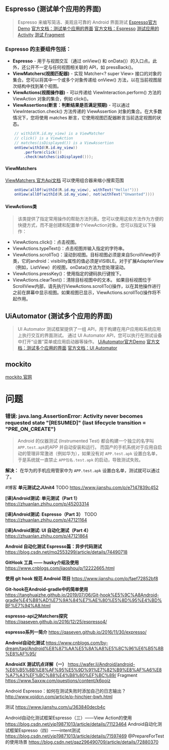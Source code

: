 ## Espresso (测试单个应用的界面)

> Espresso 来编写简洁、美观且可靠的 Android 界面测试
> [Espresso官方Demo](https://github.com/android/testing-samples/tree/master/ui/espresso/BasicSample)
> [官方文档：测试单个应用的界面](https://developer.android.com/training/testing/ui-testing/espresso-testing)
> [官方文档：Espresso](https://developer.android.com/training/testing/espresso)
> [测试应用的 Activity](https://developer.android.com/guide/components/activities/testing)
> [测试 Fragment](https://developer.android.com/guide/fragments/test)

### Espresso 的主要组件包括：

* **Espresso** - 用于与视图交互（通过 onView() 和 onData()）的入口点。此外，还公开不一定与任何视图相关联的 API，如 pressBack()。
* **ViewMatchers(视图匹配器)** - 实现 Matcher<? super View> 接口的对象的集合。您可以将其中一个或多个对象传递给 onView() 方法，以在当前视图层次结构中找到某个视图。
* **ViewActions(视图操作器)** - 可以传递给 ViewInteraction.perform() 方法的 ViewAction 对象的集合，例如 click()。
* **ViewAssertions(断言：判断结果是否满足预期)** - 可以通过 ViewInteraction.check() 方法传递的 ViewAssertion 对象的集合。在大多数情况下，您将使用 matches 断言，它使用视图匹配器断言当前选定视图的状态。

```java
    // withId(R.id.my_view) is a ViewMatcher
    // click() is a ViewAction
    // matches(isDisplayed()) is a ViewAssertion
    onView(withId(R.id.my_view))
        .perform(click())
        .check(matches(isDisplayed()));
```

#### ViewMatchers

[ViewMatchers 官方Api文档](https://developer.android.com/reference/androidx/test/espresso/matcher/ViewMatchers)
可以使用组合器来缩小搜索范围

```java
    onView(allOf(withId(R.id.my_view), withText("Hello!")))
    onView(allOf(withId(R.id.my_view), not(withText("Unwanted"))))
```

#### ViewActions类

> 该类提供了指定常用操作的帮助方法列表。您可以使用这些方法作为方便的快捷方式，而不是创建和配置单个ViewAction对象。您可以指定以下操作：

* ViewActions.click()：点击视图。
* ViewActions.typeText()：点击视图并输入指定的字符串。
* ViewActions.scrollTo()：滚动到视图。目标视图必须是来自ScrollView的子类，它的android：visibility属性的值必须是VISIBLE。对于扩展AdapterView（例如，ListView）的视图，onData()方法为您处理滚动。
* ViewActions.pressKey()：使用指定的键码执行键按下。
* ViewActions.clearText()：清除目标视图中的文本。
  如果目标视图位于ScrollView内部，请先执行ViewActions.scrollTo()操作，以在其他操作进行之前在屏幕中显示视图。如果视图已显示，ViewActions.scrollTo()操作将不起作用。

## UiAutomator (测试多个应用的界面)

> UI Automator 测试框架提供了一组 API，用于构建在用户应用和系统应用上执行交互的界面测试。
> 通过 UI Automator API，您可以执行在测试设备中打开“设置”菜单或应用启动器等操作。
> [UiAutomator官方Demo](https://github.com/android/testing-samples/blob/master/ui/uiautomator/BasicSample)
> [官方文档：测试多个应用的界面](https://developer.android.com/training/testing/ui-testing/uiautomator-testing)
> [官方文档：UI Automator](https://developer.android.com/training/testing/ui-automator)

## mockito

[mockito 官网](https://github.com/mockito/mockito)

# 问题

### 错误: java.lang.AssertionError: Activity never becomes requested state "[RESUMED]" (last lifecycle transition = "PRE_ON_CREATE")

> Android 的仪器测试 (Instrumented Test) 都会构建一个独立的名字叫 `APP.test.apk`的APP 并自动安装和运行。
> 而国产的手机系统对于应用自启动的管理非常激进（例如华为），如果没有对 `APP.test.apk` 设置白名单，于是系统就一直禁止 `APP包名.test.apk` 的启动，导致测试失败。

**解决：** 在华为的手机应用管家中为 `APP.test.apk` 设置白名单，测试就可以通过了。

#博客
**单元测试之JUnit4** TODO
https://www.jianshu.com/p/e7147839c452

**[译]Android测试: 单元测试（Part 1）**
https://zhuanlan.zhihu.com/p/45203314

**[译]Android测试: Espresso（Part 3）** TODO
https://zhuanlan.zhihu.com/p/47121164

**[译]Android测试: UI 自动化测试（Part 4）**
https://zhuanlan.zhihu.com/p/47121864

**Android 自动化测试 Espresso篇：异步代码测试**
https://blog.csdn.net/mq2553299/article/details/74490718

**GitHook 工具 —— husky介绍及使用**
https://www.cnblogs.com/jiaoshou/p/12222665.html

**使用 git hook 规范 Android 项目**
https://www.jianshu.com/p/faef72852bf8

**Git-hook在Android-gradle中的简单使用**
https://tanghuaizhe.github.io/2019/07/06/Git-hook%E5%9C%A8Android-gradle%E4%B8%AD%E7%9A%84%E7%AE%80%E5%8D%95%E4%BD%BF%E7%94%A8.html

**espresso-api之Matchers探究**
https://qaseven.github.io/2016/12/25/espresso4/

**espresso系列一简介**
https://qaseven.github.io/2016/11/30/expresso/

**Android自动化测试**
https://www.cnblogs.com/by-dream/tag/Android%E8%87%AA%E5%8A%A8%E5%8C%96%E6%B5%8B%E8%AF%95/

**AndroidX 测试坑点详解（一）**
https://wafer.li/Android/android-%E6%B5%8B%E8%AF%95%E5%9D%91%E7%82%B9%E8%AF%A6%E8%A7%A3%EF%BC%88%E4%B8%80%EF%BC%89/
Fragment
https://www.5axxw.com/questions/content/k6poiz

Android Espresso：如何在测试失败时添加自己的日志输出？
http://www.voidcn.com/article/p-hinchjer-bwh.html

测试
https://www.jianshu.com/u/363840decb4c

Android自动化测试框架Espresso（三）——View Action的使用
https://blog.csdn.net/yjp19871013/article/details/71123464
Android自动化测试框架Espresso（四）——intent测试
https://blog.csdn.net/yjp19871013/article/details/71597469
@PrepareForTest的使用场景
https://blog.csdn.net/qaz296490709/article/details/72880370

